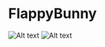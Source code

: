 # FlappyBunny
 
![Alt text]([https://github.com/weiman152/StarsView/blob/master/ScreenShots/1.png](https://github.com/zoex483/FluffyBunny/commit/b8da99786dd05873f3bda748424fa91fddf97eb0#diff-05743eb530234630b2e6a1e80179cf9f8c187ae5c5925f9b236dec836d2def92))
![Alt text]([https://github.com/weiman152/StarsView/blob/master/ScreenShots/1.png](https://github.com/zoex483/FluffyBunny/commit/b8da99786dd05873f3bda748424fa91fddf97eb0#diff-cb379c18788c95e6764d68d0717d58d8ecc446599d84c4bce5053ce71defe96e))

